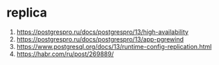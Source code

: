 # replica
1. https://postgrespro.ru/docs/postgrespro/13/high-availability
2. https://postgrespro.ru/docs/postgrespro/13/app-pgrewind
3. https://www.postgresql.org/docs/13/runtime-config-replication.html
4. https://habr.com/ru/post/269889/
